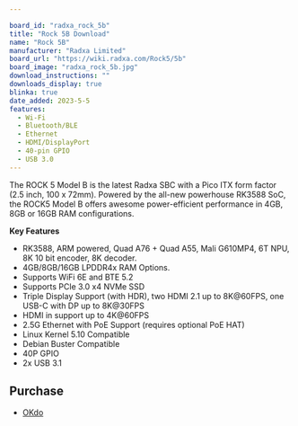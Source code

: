 ```yaml
---

board_id: "radxa_rock_5b"
title: "Rock 5B Download"
name: "Rock 5B"
manufacturer: "Radxa Limited"
board_url: "https://wiki.radxa.com/Rock5/5b"
board_image: "radxa_rock_5b.jpg"
download_instructions: ""
downloads_display: true
blinka: true
date_added: 2023-5-5
features:
  - Wi-Fi
  - Bluetooth/BLE
  - Ethernet
  - HDMI/DisplayPort
  - 40-pin GPIO
  - USB 3.0
---
```


The ROCK 5 Model B is the latest Radxa SBC with a Pico ITX form factor (2.5 inch, 100 x 72mm). Powered by the all-new powerhouse RK3588 SoC, the ROCK5 Model B offers awesome power-efficient performance in 4GB, 8GB or 16GB RAM configurations.

**Key Features**
- RK3588, ARM powered, Quad A76 + Quad A55, Mali G610MP4, 6T NPU, 8K 10 bit encoder, 8K decoder.
- 4GB/8GB/16GB LPDDR4x RAM Options.
- Supports WiFi 6E and BTE 5.2
- Supports PCle 3.0 x4 NVMe SSD
- Triple Display Support (with HDR), two HDMI 2.1 up to 8K@60FPS, one USB-C with DP up to 8K@30FPS
- HDMI in support up to 4K@60FPS
- 2.5G Ethernet with PoE Support (requires optional PoE HAT)
- Linux Kernel 5.10 Compatible
- Debian Buster Compatible
- 40P GPIO
- 2x USB 3.1

## Purchase

* [OKdo](https://www.okdo.com/us/p/okdo-rock-5-model-b-8gb-single-board-computer-rockchip-rk3588-arm-cortex-a76-cortex-a55/)